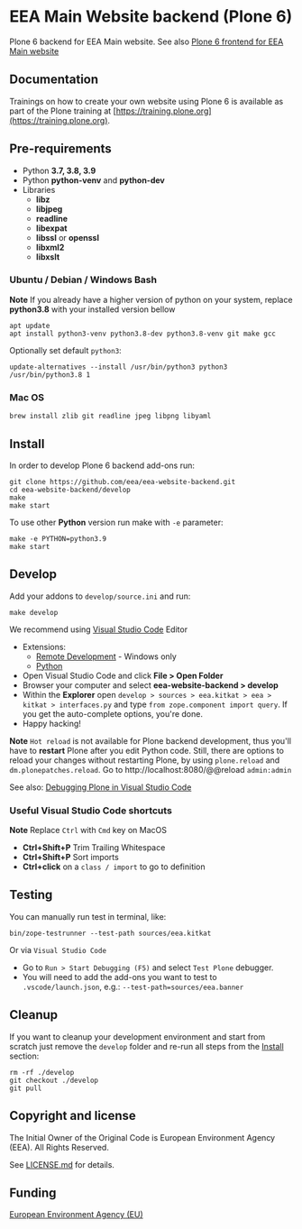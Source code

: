 # EEA Main Website backend (Plone 6)

Plone 6 backend for EEA Main website. See also [Plone 6 frontend for EEA Main website](https://github.com/eea/eea-website-frontend)

## Documentation

Trainings on how to create your own website using Plone 6 is available as part of the Plone training at [https://training.plone.org](https://training.plone.org).


## Pre-requirements

* Python **3.7, 3.8, 3.9**
* Python **python-venv** and **python-dev**
* Libraries
  - **libz**
  - **libjpeg**
  - **readline**
  - **libexpat**
  - **libssl** or **openssl**
  - **libxml2**
  - **libxslt**

### Ubuntu / Debian / Windows Bash

**Note** If you already have a higher version of python on your system, replace **python3.8** with your installed version bellow

    apt update
    apt install python3-venv python3.8-dev python3.8-venv git make gcc

Optionally set default `python3`:

    update-alternatives --install /usr/bin/python3 python3 /usr/bin/python3.8 1

### Mac OS

    brew install zlib git readline jpeg libpng libyaml


## Install

In order to develop Plone 6 backend add-ons run:

    git clone https://github.com/eea/eea-website-backend.git
    cd eea-website-backend/develop
    make
    make start

To use other **Python** version run make with `-e` parameter:

    make -e PYTHON=python3.9
    make start


## Develop

Add your addons to `develop/source.ini` and run:

    make develop

We recommend using [Visual Studio Code](https://code.visualstudio.com/) Editor
* Extensions:
  * [Remote Development](https://marketplace.visualstudio.com/items?itemName=ms-vscode-remote.vscode-remote-extensionpack) - Windows only
  * [Python](https://marketplace.visualstudio.com/items?itemName=ms-python.python)
* Open Visual Studio Code and click **File > Open Folder**
* Browser your computer and select **eea-website-backend > develop**
* Within the **Explorer** open `develop > sources > eea.kitkat > eea > kitkat > interfaces.py` and type
  `from zope.component import query`. If you get the auto-complete options, you're done.
* Happy hacking!

**Note** `Hot reload` is not available for Plone backend development, thus you'll have to **restart** Plone after you edit Python code. Still, there are options to reload your changes without restarting Plone, by using `plone.reload` and `dm.plonepatches.reload`. Go to http://localhost:8080/@@reload `admin:admin`

See also: [Debugging Plone in Visual Studio Code](https://community.plone.org/t/our-pip-based-development-workflow-for-plone/14562#debugging-plone-in-visual-studio-code-11)

### Useful Visual Studio Code shortcuts

**Note** Replace `Ctrl` with `Cmd` key on MacOS

* **Ctrl+Shift+P** Trim Trailing Whitespace
* **Ctrl+Shift+P** Sort imports
* **Ctrl+click** on a `class / import` to go to definition


## Testing

You can manually run test in terminal, like:

    bin/zope-testrunner --test-path sources/eea.kitkat

Or via `Visual Studio Code`
* Go to `Run > Start Debugging (F5)` and select `Test Plone` debugger.
* You will need to add the add-ons you want to test to `.vscode/launch.json`, e.g.: `--test-path=sources/eea.banner`


## Cleanup

If you want to cleanup your development environment and start from scratch just remove the `develop` folder and re-run all steps from the [Install](#install) section:

    rm -rf ./develop
    git checkout ./develop
    git pull


## Copyright and license

The Initial Owner of the Original Code is European Environment Agency (EEA).
All Rights Reserved.

See [LICENSE.md](https://github.com/eea/eea-website-backend/blob/master/LICENSE.md) for details.

## Funding

[European Environment Agency (EU)](http://eea.europa.eu)
